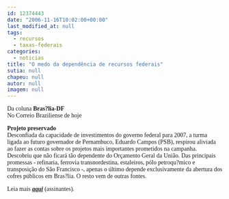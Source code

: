 ```yaml
---
id: 12374443
date: "2006-11-16T10:02:00+00:00"
last_modified_at: null
tags:
  - recursos
  - taxas-federais
categories:
  - noticias
title: "O medo da dependência de recursos federais"
sutia: null
chapeu: null
autor: null
imagem: null
---
```

<p><P><FONT face=Verdana>Da coluna <STRONG>Bras?lia-DF</STRONG><BR>No Correio Braziliense de hoje</FONT></P></p>
<p><P><FONT face=Verdana><STRONG>Projeto preservado <BR></STRONG>Desconfiada da capacidade de investimentos do governo federal para 2007, a turma ligada ao futuro governador de Pernambuco, Eduardo Campos (PSB), respirou aliviada ao fazer as contas sobre os projetos mais importantes prometidos na campanha. Descobriu que não ficará tão dependente do Orçamento Geral da União. Das principais promessas - refinaria, ferrovia transnordestina, estaleiros, pólo petroqu?mico e transposição do São Francisco -, apenas o último depende exclusivamente da abertura dos cofres públicos em Bras?lia. O resto vem de outras fontes.</FONT></P></p>
<p><P><FONT face=Verdana>Leia mais <STRONG><EM><A href=\"https://dyn3.correioweb.com.br/cbonline/politica/colunas/col_bsb.htm\" target=_blank>aqui</A></EM></STRONG> (assinantes).</FONT></P> </p>
